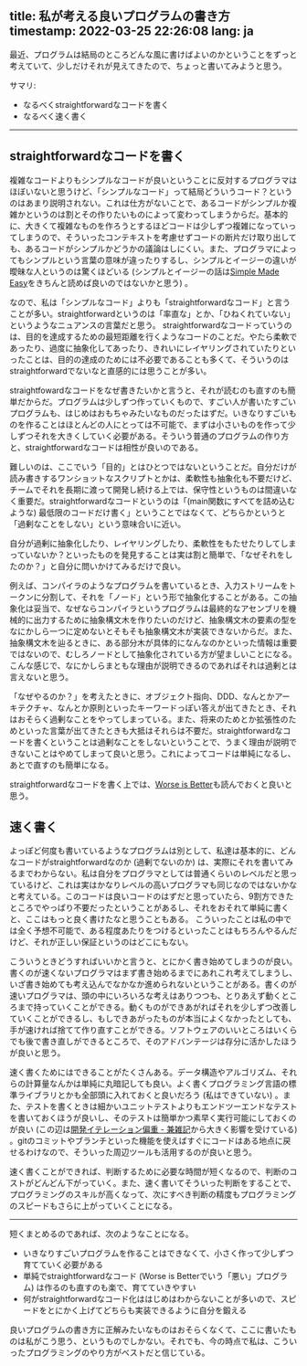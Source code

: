 title: 私が考える良いプログラムの書き方
timestamp: 2022-03-25 22:26:08
lang: ja
---

最近、プログラムは結局のところどんな風に書けばよいのかということをずっと考えていて、少しだけそれが見えてきたので、ちょっと書いてみようと思う。

サマリ:

* なるべくstraightforwardなコードを書く
* なるべく速く書く

<hr>

## straightforwardなコードを書く

複雑なコードよりもシンプルなコードが良いということに反対するプログラマはほぼいないと思うけど、「シンプルなコード」って結局どういうコード？というのはあまり説明されない。これは仕方がないことで、あるコードがシンプルか複雑かというのは割とその作りたいものによって変わってしまうからだ。基本的に、大きくて複雑なものを作ろうとするほどコードは少しずつ複雑になっていってしまうので、そういったコンテキストを考慮せずコードの断片だけ取り出しても、あるコードがシンプルかどうかの議論はしにくい。また、プログラマによってもシンプルという言葉の意味が違ったりするし、シンプルとイージーの違いが曖昧な人というのは驚くほどいる (シンプルとイージーの話は[Simple Made Easy](https://github.com/matthiasn/talk-transcripts/blob/master/Hickey_Rich/SimpleMadeEasy.md)をきちんと読めば良いのではないかと思う) 。

なので、私は「シンプルなコード」よりも「straightforwardなコード」と言うことが多い。straightforwardというのは「率直な」とか、「ひねくれていない」というようなニュアンスの言葉だと思う。
straightforwardなコードっていうのは、目的を達成するための最短距離を行くようなコードのことだ。やたら柔軟であったり、過度に抽象化してあったり、きれいにレイヤリングされていたりといったことは、目的の達成のためには不必要であることも多くて、そういうのはstraightforwardでないなと直感的には思うことが多い。

straightfowardなコードをなぜ書きたいかと言うと、それが読むのも直すのも簡単だからだ。プログラムは少しずつ作っていくもので、すごい人が書いたすごいプログラムも、はじめはおもちゃみたいなものだったはずだ。いきなりすごいものを作ることはほとんどの人にとっては不可能で、まずは小さいものを作って少しずつそれを大きくしていく必要がある。そういう普通のプログラムの作り方と、straightforwardなコードは相性が良いのである。

難しいのは、ここでいう「目的」とはひとつではないということだ。自分だけが読み書きするワンショットなスクリプトとかは、柔軟性も抽象化も不要だけど、チームでそれを長期に渡って開発し続ける上では、保守性というものは間違いなく重要だ。straightforwardなコードというのは「(main関数にすべてを詰め込むような) 最低限のコードだけ書く」ということではなくて、どちらかというと「過剰なことをしない」という意味合いに近い。

自分が過剰に抽象化したり、レイヤリングしたり、柔軟性をもたせたりしてしまっていないか？といったものを発見することは実は割と簡単で、「なぜそれをしたのか？」と自分に問いかけてみるだけで良い。

例えば、コンパイラのようなプログラムを書いているとき、入力ストリームをトークンに分割して、それを「ノード」という形で抽象化することがある。この抽象化は妥当で、なぜならコンパイラというプログラムは最終的なアセンブリを機械的に出力するために抽象構文木を作りたいのだけど、抽象構文木の要素の型をなにかしら一つに定めないとそもそも抽象構文木が実装できないからだ。また、抽象構文木を辿るときに、ある部分木が具体的になんなのかといった情報は重要ではないので、むしろノードとして抽象化されている方が望ましいことになる。こんな感じで、なにかしらまともな理由が説明できるのであればそれは過剰とは言えないと思う。

「なぜやるのか？」を考えたときに、オブジェクト指向、DDD、なんとかアーキテクチャ、なんとか原則といったキーワードっぽい答えが出てきたとき、それはおそらく過剰なことをやってしまっている。また、将来のためとか拡張性のためといった言葉が出てきたときも大抵はそれらは不要だ。straightforwardなコードを書くということは過剰なことをしないということで、うまく理由が説明できないことはやめてしまって良いと思う。これによってコードは単純になるし、あとで直すのも簡単になる。

straightforwardなコードを書く上では、[Worse is Better](http://jun-makino.sakura.ne.jp/articles/worse-is-better-ja.html)も読んでおくと良いと思う。

## 速く書く

よっぽど何度も書いているようなプログラムは別として、私達は基本的に、どんなコードがstraightforwardなのか (過剰でないのか) は、実際にそれを書いてみるまでわからない。私は自分をプログラマとしては普通くらいのレベルだと思っているけど、これは実はかなりレベルの高いプログラマも同じなのではないかなと考えている。このコードは良いコードのはずだと思っていたら、9割方できたところでやっぱり不要だったということがあるし、それをおそれて単純に書くと、ここはもっと良く書けたなと思うこともある。
こういったことは私の中では全く予想不可能で、ある程度あたりをつけるといったことはもちろんやるんだけど、それが正しい保証というのはどこにもない。

こういうときどうすればいいかと言うと、とにかく書き始めてしまうのが良い。書くのが速くないプログラマはまず書き始めるまでにあれこれ考えてしまうし、いざ書き始めても考え込んでなかなか進められないということがある。書くのが速いプログラマは、頭の中にいろいろな考えはありつつも、とりあえず動くところまで持っていくことができる。動くものができあがればそれを少しずつ改善していくことができるし、もしできあがったものが本当によくなかったとしても、手が速ければ捨てて作り直すことができる。ソフトウェアのいいところはいくらでも後で書き直しができるところで、そのアドバンテージは存分に活かしたほうが良いと思う。

速く書くためにはできることがたくさんある。データ構造やアルゴリズム、それらの計算量なんかは単純に丸暗記しても良い。よく書くプログラミング言語の標準ライブラリとかも全部頭に入れておくと良いだろう (私はできていない) 。また、テストを書くときは細かいユニットテストよりもエンドツーエンドなテストを書いておくほうが良いし、そのテストは簡単かつ素早く実行可能にしておくのが良い (この辺は[開発イテレーション偏重 - 兼雑記](https://shinh.hatenablog.com/entry/2019/09/12/201335)から大きく影響を受けている) 。gitのコミットやブランチといった機能を使えばすぐにコードはある地点に戻せるわけなので、そういった周辺ツールも活用するのが良いと思う。

速く書くことができれば、判断するために必要な時間が短くなるので、判断のコストがどんどん下がっていく。また、速く書いてそういった判断をすることで、プログラミングのスキルが高くなって、次にすべき判断の精度もプログラミングのスピードもさらに上がっていくことになる。

<hr>

短くまとめるのであれば、次のようなことになる。

* いきなりすごいプログラムを作ることはできなくて、小さく作って少しずつ育てていく必要がある
* 単純でstraightforwardなコード (Worse is Betterでいう「悪い」プログラム) は作るのも直すのも楽で、育てていきやすい
* 何がstraightforwardなコード化ははじめはわからないことが多いので、スピードをとにかく上げてどちらも実装できるように自分を鍛える

良いプログラムの書き方に正解みたいなものはおそらくなくて、ここに書いたものは私がこう思う、というものでしかない。それでも、今の時点で私は、こういったプログラミングのやり方がベストだと信じている。
